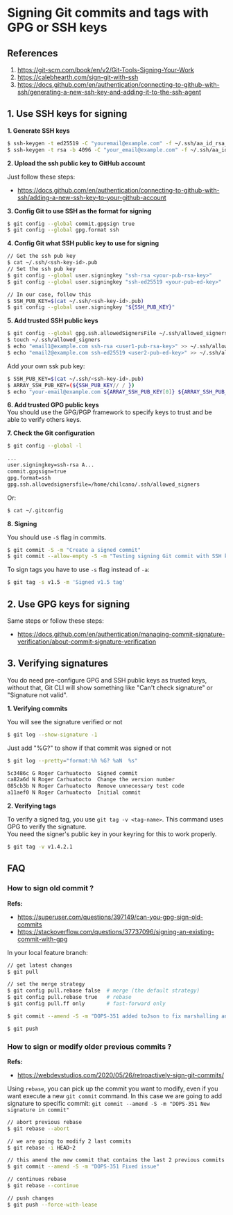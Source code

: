 # Signing Git commits and tags with GPG or SSH keys

## References

1. https://git-scm.com/book/en/v2/Git-Tools-Signing-Your-Work
2. https://calebhearth.com/sign-git-with-ssh
3. https://docs.github.com/en/authentication/connecting-to-github-with-ssh/generating-a-new-ssh-key-and-adding-it-to-the-ssh-agent

## 1. Use SSH keys for signing

__1. Generate SSH keys__  

```sh
$ ssh-keygen -t ed25519 -C "youremail@example.com" -f ~/.ssh/aa_id_rsa_4096_enc
$ ssh-keygen -t rsa -b 4096 -C "your_email@example.com" -f ~/.ssh/aa_id_rsa_4096_enc
```

__2. Upload the ssh public key to GitHub account__  

Just follow these steps:  
* https://docs.github.com/en/authentication/connecting-to-github-with-ssh/adding-a-new-ssh-key-to-your-github-account

__3. Config Git to use SSH as the format for signing__ 

```sh
$ git config --global commit.gpgsign true
$ git config --global gpg.format ssh
```

__4. Config Git what SSH public key to use for signing__  

```sh
// Get the ssh pub key
$ cat ~/.ssh/<ssh-key-id>.pub
// Set the ssh pub key
$ git config --global user.signingkey "ssh-rsa <your-pub-rsa-key>"
$ git config --global user.signingkey "ssh-ed25519 <your-pub-ed-key>"

// In our case, follow this
$ SSH_PUB_KEY=$(cat ~/.ssh/<ssh-key-id>.pub)
$ git config --global user.signingkey "${SSH_PUB_KEY}"
```

__5. Add trusted SSH public keys__   
```sh
$ git config --global gpg.ssh.allowedSignersFile ~/.ssh/allowed_signers
$ touch ~/.ssh/allowed_signers
$ echo "email1@example.com ssh-rsa <user1-pub-rsa-key>" >> ~/.ssh/allowed_signers
$ echo "email2@example.com ssh-ed25519 <user2-pub-ed-key>" >> ~/.ssh/allowed_signers
```

Add your own ssk pub key:
```sh
$ SSH_PUB_KEY=$(cat ~/.ssh/<ssh-key-id>.pub)
$ ARRAY_SSH_PUB_KEY=(${SSH_PUB_KEY// / })
$ echo "your-email@example.com ${ARRAY_SSH_PUB_KEY[0]} ${ARRAY_SSH_PUB_KEY[1]}" >> ~/.ssh/allowed_signers
```


__6. Add trusted GPG public keys__   
You should use the GPG/PGP framework to specify keys to trust and be able to verify others keys.


__7. Check the Git configuration__

```sh
$ git config --global -l

...
user.signingkey=ssh-rsa A...
commit.gpgsign=true
gpg.format=ssh
gpg.ssh.allowedsignersfile=/home/chilcano/.ssh/allowed_signers
```
Or:
```sh
$ cat ~/.gitconfig 
```

__8. Signing__  

You should use `-S` flag in commits.
```sh
$ git commit -S -m "Create a signed commit"
$ git commit --allow-empty -S -m "Testing signing Git commit with SSH keys"
```

To sign tags you have to use `-s` flag instead of `-a`:
```sh
$ git tag -s v1.5 -m 'Signed v1.5 tag'
```

## 2. Use GPG keys for signing

Same steps or follow these steps:  
* https://docs.github.com/en/authentication/managing-commit-signature-verification/about-commit-signature-verification


## 3. Verifying signatures

You do need pre-configure GPG and SSH public keys as trusted keys, without that, Git CLI will show something like "Can't check signature" or "Signature not valid".  


__1. Verifying commits__  

You will see the signature verified or not
```sh
$ git log --show-signature -1
```

Just add "%G?" to show if that commit was signed or not
```sh
$ git log --pretty="format:%h %G? %aN  %s"

5c3486c G Roger Carhuatocto  Signed commit
ca82a6d N Roger Carhuatocto  Change the version number
085cb3b N Roger Carhuatocto  Remove unnecessary test code
a11aef0 N Roger Carhuatocto  Initial commit
```

__2. Verifying tags__   

To verify a signed tag, you use `git tag -v <tag-name>`. This command uses GPG to verify the signature.  
You need the signer's public key in your keyring for this to work properly.

```sh
$ git tag -v v1.4.2.1
```

## FAQ

### How to sign old commit ?

__Refs:__   
* https://superuser.com/questions/397149/can-you-gpg-sign-old-commits
* https://stackoverflow.com/questions/37737096/signing-an-existing-commit-with-gpg

In your local feature branch:
```sh
// get latest changes
$ git pull

// set the merge strategy
$ git config pull.rebase false  # merge (the default strategy)
$ git config pull.rebase true   # rebase
$ git config pull.ff only       # fast-forward only

$ git commit --amend -S -m "DOPS-351 added toJson to fix marshalling and signing commit"

$ git push
```

### How to sign or modify older previous commits ?

__Refs:__   
* https://webdevstudios.com/2020/05/26/retroactively-sign-git-commits/

Using `rebase`, you can pick up the commit you want to modify, even if you want execute a new `git commit` command.
In this case we are going to add signature to specific commit: `git commit --amend -S -m "DOPS-351 New signature in commit"`

```sh
// abort previous rebase
$ git rebase --abort

// we are going to modify 2 last commits
$ git rebase -i HEAD~2

// this amend the new commit that contains the last 2 previous commits (HEAD~2)
$ git commit --amend -S -m "DOPS-351 Fixed issue"

// continues rebase
$ git rebase --continue

// push changes
$ git push --force-with-lease
```
